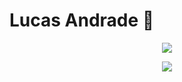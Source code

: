 <h1>Lucas Andrade 🤠</h1> 

<p align="center">
    <img src="https://github-readme-stats.vercel.app/api?username=luuck4s&theme=dracula&include_all_commits=true&count_private=true&hide=stars,issues&show_icons=true">
</p> 

<div align='center'>
<a height="150em" href="http://www.github.com/Luuck4s"><img src="https://github-readme-streak-stats.herokuapp.com/?user=Luuck4s&theme=dracula&include_all_commits=true&count_private=true" /></a>
</div>
